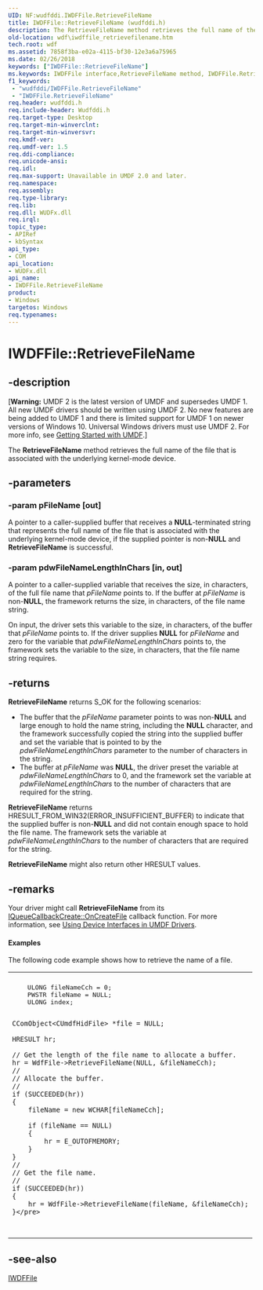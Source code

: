 ```yaml
---
UID: NF:wudfddi.IWDFFile.RetrieveFileName
title: IWDFFile::RetrieveFileName (wudfddi.h)
description: The RetrieveFileName method retrieves the full name of the file that is associated with the underlying kernel-mode device.
old-location: wdf\iwdffile_retrievefilename.htm
tech.root: wdf
ms.assetid: 7858f3ba-e02a-4115-bf30-12e3a6a75965
ms.date: 02/26/2018
keywords: ["IWDFFile::RetrieveFileName"]
ms.keywords: IWDFFile interface,RetrieveFileName method, IWDFFile.RetrieveFileName, IWDFFile::RetrieveFileName, RetrieveFileName, RetrieveFileName method, RetrieveFileName method,IWDFFile interface, UMDFFileObjectRef_6c460bef-f774-4f9c-9e56-3c57ad023ae8.xml, umdf.iwdffile_retrievefilename, wdf.iwdffile_retrievefilename, wudfddi/IWDFFile::RetrieveFileName
f1_keywords:
 - "wudfddi/IWDFFile.RetrieveFileName"
 - "IWDFFile.RetrieveFileName"
req.header: wudfddi.h
req.include-header: Wudfddi.h
req.target-type: Desktop
req.target-min-winverclnt: 
req.target-min-winversvr: 
req.kmdf-ver: 
req.umdf-ver: 1.5
req.ddi-compliance: 
req.unicode-ansi: 
req.idl: 
req.max-support: Unavailable in UMDF 2.0 and later.
req.namespace: 
req.assembly: 
req.type-library: 
req.lib: 
req.dll: WUDFx.dll
req.irql: 
topic_type:
- APIRef
- kbSyntax
api_type:
- COM
api_location:
- WUDFx.dll
api_name:
- IWDFFile.RetrieveFileName
product:
- Windows
targetos: Windows
req.typenames: 
---
```


# IWDFFile::RetrieveFileName


## -description


<p class="CCE_Message">[<b>Warning:</b> UMDF 2 is the latest version of UMDF and supersedes UMDF 1.  All new UMDF drivers should be written using UMDF 2.  No new features are being added to UMDF 1 and there is limited support for UMDF 1 on newer versions of Windows 10.  Universal Windows drivers must use UMDF 2.  For more info, see <a href="https://docs.microsoft.com/windows-hardware/drivers/wdf/getting-started-with-umdf-version-2">Getting Started with UMDF</a>.]

The <b>RetrieveFileName</b> method retrieves the full name of the file that is associated with the underlying kernel-mode device.


## -parameters




### -param pFileName [out]

A pointer to a caller-supplied buffer that receives a <b>NULL</b>-terminated string that represents the full name of the file that is associated with the underlying kernel-mode device, if the supplied pointer is non-<b>NULL</b> and <b>RetrieveFileName</b> is successful. 


### -param pdwFileNameLengthInChars [in, out]

A pointer to a caller-supplied variable that receives the size, in characters, of the full file name that <i>pFileName</i> points to. If the buffer at <i>pFileName</i> is non-<b>NULL</b>, the framework returns the size, in characters, of the file name string.

On input, the driver sets this variable to the size, in characters, of the buffer that <i>pFileName</i> points to. If the driver supplies <b>NULL</b> for <i>pFileName</i> and zero for the variable that <i>pdwFileNameLengthInChars</i> points to, the framework sets the variable to the size, in characters, that the file name string requires.


## -returns



<b>RetrieveFileName</b> returns S_OK for the following scenarios:


<ul>
<li>
The buffer that the <i>pFileName</i> parameter points to was non-<b>NULL</b> and large enough to hold the name string, including the <b>NULL</b> character, and the framework successfully copied the string into the supplied buffer and set the variable that is pointed to by the <i>pdwFileNameLengthInChars</i> parameter to the number of characters in the string.

</li>
<li>
The buffer at <i>pFileName</i> was <b>NULL</b>, the driver preset the variable at <i>pdwFileNameLengthInChars</i> to 0, and the framework set the variable at <i>pdwFileNameLengthInChars</i> to the number of characters that are required for the string. 


</li>
</ul><b>RetrieveFileName</b> returns HRESULT_FROM_WIN32(ERROR_INSUFFICIENT_BUFFER) to indicate that the supplied buffer is non-<b>NULL</b> and did not contain enough space to hold the file name. The framework sets the variable at <i>pdwFileNameLengthInChars</i> to the number of characters that are required for the string.



<b>RetrieveFileName</b> might also return other HRESULT values.




## -remarks



Your driver might call <b>RetrieveFileName</b> from its <a href="https://docs.microsoft.com/windows-hardware/drivers/ddi/wudfddi/nf-wudfddi-iqueuecallbackcreate-oncreatefile">IQueueCallbackCreate::OnCreateFile</a> callback function.  For more information, see <a href="https://docs.microsoft.com/windows-hardware/drivers/wdf/using-device-interfaces-in-umdf-drivers">Using Device Interfaces in UMDF Drivers</a>.


#### Examples

The following code example shows how to retrieve the name of a file.

<div class="code"><span codelanguage=""><table>
<tr>
<th></th>
</tr>
<tr>
<td>
<pre>    ULONG fileNameCch = 0;
    PWSTR fileName = NULL;
    ULONG index;

    CComObject<CUmdfHidFile> *file = NULL;

    HRESULT hr;

    // Get the length of the file name to allocate a buffer.
    hr = WdfFile->RetrieveFileName(NULL, &fileNameCch);
    //
    // Allocate the buffer.
    //
    if (SUCCEEDED(hr))
    {
        fileName = new WCHAR[fileNameCch];

        if (fileName == NULL)
        {
            hr = E_OUTOFMEMORY;
        }
    }
    //
    // Get the file name.
    //
    if (SUCCEEDED(hr))
    {
        hr = WdfFile->RetrieveFileName(fileName, &fileNameCch);
    }</pre>
</td>
</tr>
</table></span></div>



## -see-also




<a href="https://docs.microsoft.com/windows-hardware/drivers/ddi/wudfddi/nn-wudfddi-iwdffile">IWDFFile</a>
 

 

